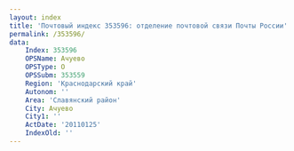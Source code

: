 ```yaml
---
layout: index
title: 'Почтовый индекс 353596: отделение почтовой связи Почты России'
permalink: /353596/
data:
    Index: 353596
    OPSName: Ачуево
    OPSType: О
    OPSSubm: 353559
    Region: 'Краснодарский край'
    Autonom: ''
    Area: 'Славянский район'
    City: Ачуево
    City1: ''
    ActDate: '20110125'
    IndexOld: ''
---
```

